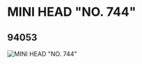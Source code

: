 # MINI HEAD "NO. 744"
## 94053
![MINI HEAD "NO. 744"](https://lc-www-live-s.legocdn.com/media/bricks/5/2/4613390.jpg)